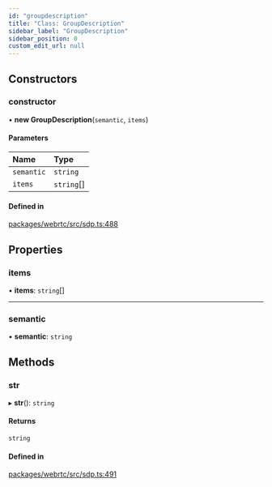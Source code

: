 ```yaml
---
id: "groupdescription"
title: "Class: GroupDescription"
sidebar_label: "GroupDescription"
sidebar_position: 0
custom_edit_url: null
---
```


## Constructors

### constructor

• **new GroupDescription**(`semantic`, `items`)

#### Parameters

| Name | Type |
| :------ | :------ |
| `semantic` | `string` |
| `items` | `string`[] |

#### Defined in

[packages/webrtc/src/sdp.ts:488](https://github.com/shinyoshiaki/werift-webrtc/blob/32ca930/packages/webrtc/src/sdp.ts#L488)

## Properties

### items

• **items**: `string`[]

___

### semantic

• **semantic**: `string`

## Methods

### str

▸ **str**(): `string`

#### Returns

`string`

#### Defined in

[packages/webrtc/src/sdp.ts:491](https://github.com/shinyoshiaki/werift-webrtc/blob/32ca930/packages/webrtc/src/sdp.ts#L491)
